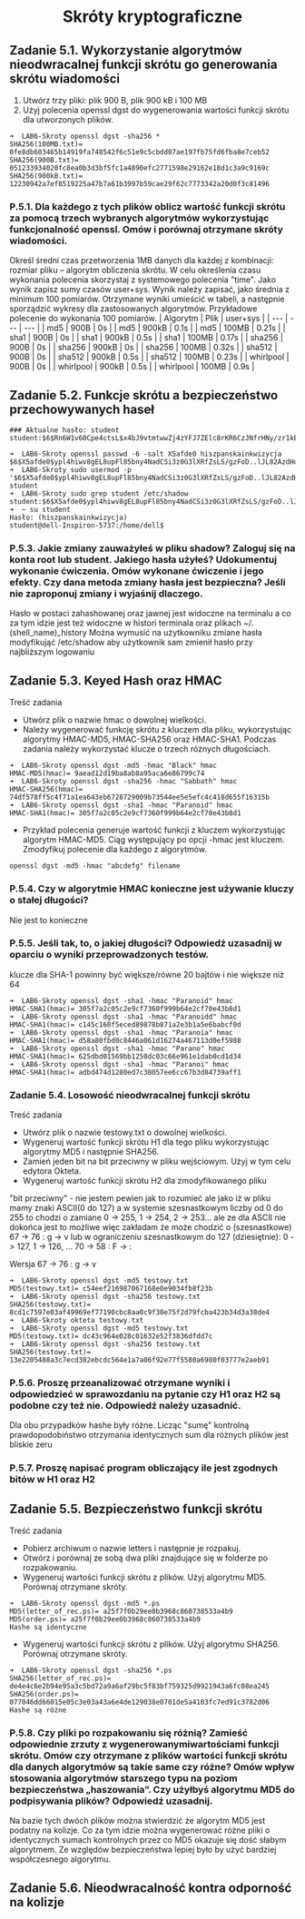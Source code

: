 <h1 align='center'>Skróty kryptograficzne</h1>

## Zadanie 5.1. Wykorzystanie algorytmów nieodwracalnej funkcji skrótu go generowania skrótu wiadomości
1. Utwórz trzy pliki: plik 900 B, plik 900 kB i 100 MB
2. Użyj polecenia openssl dgst do wygenerowania wartości funkcji skrótu dla
utworzonych plików.
```
➜  LAB6-Skroty openssl dgst -sha256 *         
SHA256(100MB.txt)= 0fe8db603465b14919fa748542f6c51e9c5cbdd07ae197fb75fd6fba8e7ceb52
SHA256(900B.txt)= 051233934020fc8ea0b3d3bf5fc1a4890efc2771598e29162e18d1c3a9c9169c
SHA256(900kB.txt)= 12230942a7ef8519225a47b7a61b3997b59cae29f62c7773342a20d0f3c81496
```
### P.5.1. Dla każdego z tych plików oblicz wartość funkcji skrótu za pomocą trzech wybranych algorytmów wykorzystując funkcjonalność openssl. Omów i porównaj otrzymane skróty wiadomości.

Określ średni czas przetworzenia 1MB danych dla każdej z kombinacji: rozmiar pliku –
algorytm obliczenia skrótu. W celu określenia czasu wykonania polecenia skorzystaj
z systemowego polecenia "time". Jako wynik zapisz sumy czasów user+sys. Wynik
należy zapisać, jako średnia z minimum 100 pomiarów. Otrzymane wyniki umieścić
w tabeli, a następnie sporządzić wykresy dla zastosowanych algorytmów. Przykładowe
polecenie do wykonania 100 pomiarów.
| Algorytm | Plik | user+sys |
| --- | --- | --- |
| md5 | 900B | 0s |
| md5 | 900kB | 0.1s |
| md5 | 100MB | 0.21s |
| sha1 | 900B | 0s |
| sha1 | 900kB | 0.5s |
| sha1 | 100MB | 0.17s |
| sha256 | 900B | 0s |
| sha256 | 900kB | 0s |
| sha256 | 100MB | 0.32s |
| sha512 | 900B | 0s |
| sha512 | 900kB | 0.5s |
| sha512 | 100MB | 0.23s |
| whirlpool | 900B | 0s |
| whirlpool | 900kB | 0.5s |
| whirlpool | 100MB | 0.9s |
## Zadanie 5.2. Funkcje skrótu a bezpieczeństwo przechowywanych haseł
```
### Aktualne hasło: student
student:$6$Rn6W1v60Cpe4ctsL$x4bJ9vtmtwwZj4zYFJ7ZElc8rKR6CzJNfrHNy/zr1kEIX3T6B8k2if3qoXzegwGMn7GZXuMQ1AS1Tyb/uX9nE.:19124:0:99999:7:::
```
```
➜  LAB6-Skroty openssl passwd -6 -salt X5afde0 hiszpanskainkwizycja
$6$X5afde0$ypl4hiwv8gEL8upFl85bny4NadCSi3z0G3lXRfZsLS/gzFoD..lJL82AzdHoEj4DHgaVF4VOEknjTFV.pEOPu1
➜  LAB6-Skroty sudo usermod -p '$6$X5afde0$ypl4hiwv8gEL8upFl85bny4NadCSi3z0G3lXRfZsLS/gzFoD..lJL82AzdHoEj4DHgaVF4VOEknjTFV.pEOPu1' student
➜  LAB6-Skroty sudo grep student /etc/shadow
student:$6$X5afde0$ypl4hiwv8gEL8upFl85bny4NadCSi3z0G3lXRfZsLS/gzFoD..lJL82AzdHoEj4DHgaVF4VOEknjTFV.pEOPu1:19124:0:99999:7:::
➜  ~ su student
Hasło: (hiszpanskainkwizycja)
student@dell-Inspiron-5737:/home/dell$ 
``` 
### P.5.3. Jakie zmiany zauważyłeś w pliku shadow? Zaloguj się na konta root lub student. Jakiego hasła użyłeś? Udokumentuj wykonanie ćwiczenia. Omów wykonane ćwiczenie i jego efekty. Czy dana metoda zmiany hasła jest bezpieczna? Jeśli nie zaproponuj zmiany i wyjaśnij dlaczego.

Hasło w postaci zahashowanej oraz jawnej jest widoczne na terminalu a co za tym idzie jest też widoczne w histori terminala oraz plikach ~/.(shell_name)_history
Można wymusić na użytkowniku zmiane hasła modyfikująć /etc/shadow aby użytkownik sam zmienił hasło przy najbliższym logowaniu

## Zadanie 5.3. Keyed Hash oraz HMAC

Treść zadania
- Utwórz plik o nazwie hmac o dowolnej wielkości.
- Należy wygenerować funkcję skrótu z kluczem dla pliku, wykorzystując algorytmy
HMAC-MD5, HMAC-SHA256 oraz HMAC-SHA1. Podczas zadania należy
wykorzystać klucze o trzech różnych długościach.
```
➜  LAB6-Skroty openssl dgst -md5 -hmac "Black" hmac 
HMAC-MD5(hmac)= 9aead12d19ba8ab8a95aca6e86799c74
➜  LAB6-Skroty openssl dgst -sha256 -hmac "Sabbath" hmac
HMAC-SHA256(hmac)= 74df578ff5c4f71a1ea643eb6728729009b73544ee5e5efc4c418d655f16315b
➜  LAB6-Skroty openssl dgst -sha1 -hmac "Paranoid" hmac
HMAC-SHA1(hmac)= 305f7a2c05c2e9cf7360f999b64e2cf70e43b8d1
```
- Przykład polecenia generuje wartość funkcji z kluczem wykorzystując algorytm
HMAC-MD5. Ciąg występujący po opcji -hmac jest kluczem. Zmodyfikuj polecenie
dla każdego z algorytmów.
```
openssl dgst -md5 -hmac "abcdefg" filename
```
### P.5.4. Czy w algorytmie HMAC konieczne jest używanie kluczy o stałej długości? 
 Nie jest to konieczne
### P.5.5. Jeśli tak, to, o jakiej długości? Odpowiedź uzasadnij w oparciu o wyniki przeprowadzonych testów.
klucze dla SHA-1 powinny być większe/równe 20 bajtów i nie większe niż 64
 ```
➜  LAB6-Skroty openssl dgst -sha1 -hmac "Paranoid" hmac
HMAC-SHA1(hmac)= 305f7a2c05c2e9cf7360f999b64e2cf70e43b8d1
➜  LAB6-Skroty openssl dgst -sha1 -hmac "Paranoidd" hmac
HMAC-SHA1(hmac)= c145c160f5eced89878b871a2e3b1a5e6babcf0d
➜  LAB6-Skroty openssl dgst -sha1 -hmac "Paranoia" hmac 
HMAC-SHA1(hmac)= d58a80fbd0c8446a061d16274a467113d0ef5988
➜  LAB6-Skroty openssl dgst -sha1 -hmac "Parano" hmac  
HMAC-SHA1(hmac)= 625dbd01569bb1250dc03c66e961e1dab0cd1d34
➜  LAB6-Skroty openssl dgst -sha1 -hmac "Paranoi" hmac
HMAC-SHA1(hmac)= adbd474d1280ed7c38057ee6cc67b3d84739aff1
 ```
 ### Zadanie 5.4. Losowość nieodwracalnej funkcji skrótu
Treść zadania
- Utwórz plik o nazwie testowy.txt o dowolnej wielkości.
- Wygeneruj wartość funkcji skrótu H1 dla tego pliku wykorzystując algorytmy MD5 i następnie SHA256.
- Zamień jeden bit na bit przeciwny w pliku wejściowym. Użyj w tym celu edytora Okteta.
- Wygeneruj wartość funkcji skrótu H2 dla zmodyfikowanego pliku

"bit przeciwny" - nie jestem pewien jak to rozumieć ale jako iż w pliku mamy znaki ASCII(0 do 127) a w systemie szesnastkowym liczby od 0 do 255
to chodzi o zamiane 0 -> 255, 1 -> 254, 2 -> 253... ale ze dla ASCII nie dokońca jest to możliwe więc zakładam że może chodzić o (szesnastkowe) 67 -> 76 : g -> v lub w ograniczeniu szesnastkowym do 127 (dziesiętnie): 0 -> 127, 1 -> 126, ... 70 -> 58 : F -> :

Wersja 67 -> 76 : g -> v
 ```
➜  LAB6-Skroty openssl dgst -md5 testowy.txt   
MD5(testowy.txt)= c54eef216987067168e0e9034fb8f23b
➜  LAB6-Skroty openssl dgst -sha256 testowy.txt
SHA256(testowy.txt)= 8cd1c7597e03af49969ef77190cbc8aa0c9f30e75f2d79fcba423b34d3a38de4
➜  LAB6-Skroty okteta testowy.txt       
➜  LAB6-Skroty openssl dgst -md5 testowy.txt   
MD5(testowy.txt)= dc43c964e028c01632e52f3836dfdd7c
➜  LAB6-Skroty openssl dgst -sha256 testowy.txt
SHA256(testowy.txt)= 13e2205488a3c7ecd382ebcdc564e1a7a06f92e77f5580a6980f03777e2aeb91
 ```
### P.5.6. Proszę przeanalizować otrzymane wyniki i odpowiedzieć w sprawozdaniu na pytanie czy H1 oraz H2 są podobne czy też nie. Odpowiedź należy uzasadnić.
Dla obu przypadków hashe były różne. Licząc "sumę" kontrolną prawdopodobiństwo otrzymania identycznych sum dla różnych plików jest bliskie zeru
### P.5.7. Proszę napisać program obliczający ile jest zgodnych bitów w H1 oraz H2

## Zadanie 5.5. Bezpieczeństwo funkcji skrótu
Treść zadania
- Pobierz archiwum o nazwie letters i następnie je rozpakuj.
- Otwórz i porównaj ze sobą dwa pliki znajdujące się w folderze po rozpakowaniu.
- Wygeneruj wartości funkcji skrótu z plików. Użyj algorytmu MD5. Porównaj otrzymane skróty.
```
➜  LAB6-Skroty openssl dgst -md5 *.ps
MD5(letter_of_rec.ps)= a25f7f0b29ee0b3968c860738533a4b9
MD5(order.ps)= a25f7f0b29ee0b3968c860738533a4b9
Hashe są identyczne
```
- Wygeneruj wartości funkcji skrótu z plików. Użyj algorytmu SHA256. Porównaj otrzymane skróty.
```
➜  LAB6-Skroty openssl dgst -sha256 *.ps
SHA256(letter_of_rec.ps)= de4e4c6e2b94e95a3c5bd72a9a6af29bc5f83bf759325d9921943a6fc08ea245
SHA256(order.ps)= 077046dd66015e05c3e03a43a6e4de129038e0701de5a4103fc7ed91c3782d06
Hashe są różne
```
### P.5.8. Czy pliki po rozpakowaniu się różnią? Zamieść odpowiednie zrzuty z wygenerowanymiwartościami funkcji skrótu. Omów czy otrzymane z plików wartości funkcji skrótu dla danych algorytmów są takie same czy różne? Omów wpływ stosowania algorytmów starszego typu na poziom bezpieczeństwa „haszowania”. Czy użyłbyś algorytmu MD5 do podpisywania plików? Odpowiedź uzasadnij.

Na bazie tych dwóch plików można stwierdzić że algorytm MD5 jest podatny na kolizje. Co za tym idzie można wygenerować różne pliki o identycznych sumach kontrolnych przez co MD5 okazuje się dość słabym algorytmem. Ze względów bezpieczeństwa lepiej było by użyć bardziej współczesnego algorytmu.
## Zadanie 5.6. Nieodwracalność kontra odporność na kolizje
